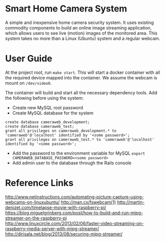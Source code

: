 # Smart Home Camera System

A simple and inexpensive home camera security system. It uses existing commodity components to build an online image streaming application, which allows users to see live (motion) images of the monitored area. This system takes no more than a Linux (Ubuntu) system and a regular webcam.

# User Guide
At the project root, run `make start`. This will start a docker container with all the required device mapped into the container. We assume the webcam is mount on `/dev/video0`.

The container will build and start all the necessary dependency tools. Add the following before using the system:
- Create new MySQL root password
- Create MySQL database for the system
```
create database cameraweb_development;
create database cameraweb_test;
grant all privileges on cameraweb_development.* to 'cameraweb'@'localhost' identified by '<some password>';
grant all privileges on cameraweb_test.* to 'cameraweb'@'localhost' identified by '<some password>';
```
- Add the password to the environment variable for MySQL `export CAMERAWEB_DATABASE_PASSWORD=<some password>`
- Add admin user to the database through the Rails console


# Reference Links
http://www.netinstructions.com/automating-picture-capture-using-webcams-on-linuxubuntu/
http://man.cx/fswebcam(1)
http://martin-denizet.com/timelapse-movie-with-raspberry-pi/
https://blog.miguelgrinberg.com/post/how-to-build-and-run-mjpg-streamer-on-the-raspberry-pi
http://www.linuxcircle.com/2013/02/06/faster-video-streaming-on-raspberry-media-server-with-mjpg-streamer/
http://dirisala.net/blog/2013/08/securing-mjpg-streamer/
